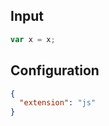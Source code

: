 
## Input
```javascript input
var x = x;
```

## Configuration
```json configuration
{
  "extension": "js"
}
```
